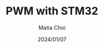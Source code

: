 ---
title: PWM with STM32
date: 2024/01/07
description: Game engine Test 
tag: graphics, day project
author: Matia Choi
---